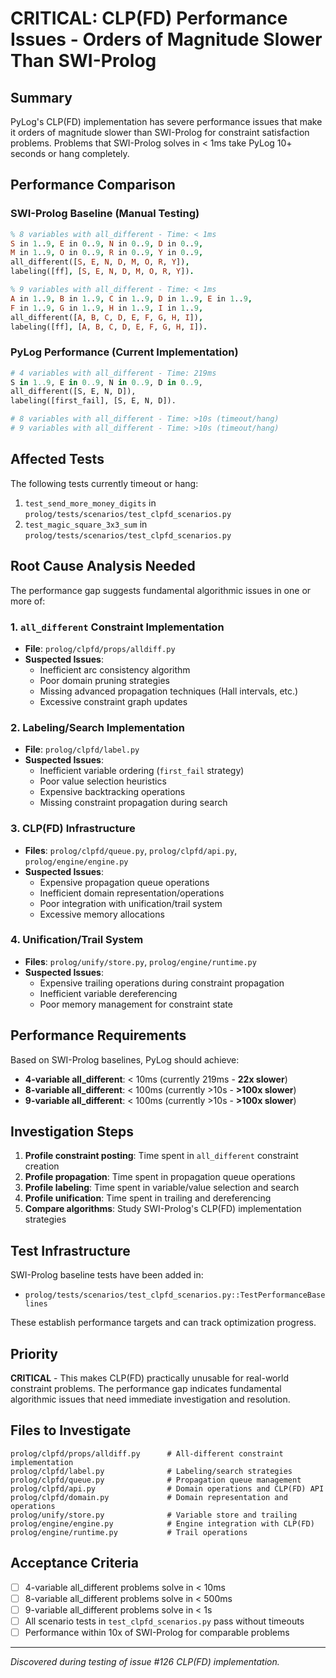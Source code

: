 # CRITICAL: CLP(FD) Performance Issues - Orders of Magnitude Slower Than SWI-Prolog

## Summary

PyLog's CLP(FD) implementation has severe performance issues that make it orders of magnitude slower than SWI-Prolog for constraint satisfaction problems. Problems that SWI-Prolog solves in < 1ms take PyLog 10+ seconds or hang completely.

## Performance Comparison

### SWI-Prolog Baseline (Manual Testing)
```prolog
% 8 variables with all_different - Time: < 1ms
S in 1..9, E in 0..9, N in 0..9, D in 0..9,
M in 1..9, O in 0..9, R in 0..9, Y in 0..9,
all_different([S, E, N, D, M, O, R, Y]),
labeling([ff], [S, E, N, D, M, O, R, Y]).

% 9 variables with all_different - Time: < 1ms
A in 1..9, B in 1..9, C in 1..9, D in 1..9, E in 1..9,
F in 1..9, G in 1..9, H in 1..9, I in 1..9,
all_different([A, B, C, D, E, F, G, H, I]),
labeling([ff], [A, B, C, D, E, F, G, H, I]).
```

### PyLog Performance (Current Implementation)
```python
# 4 variables with all_different - Time: 219ms
S in 1..9, E in 0..9, N in 0..9, D in 0..9,
all_different([S, E, N, D]),
labeling([first_fail], [S, E, N, D]).

# 8 variables with all_different - Time: >10s (timeout/hang)
# 9 variables with all_different - Time: >10s (timeout/hang)
```

## Affected Tests

The following tests currently timeout or hang:

1. `test_send_more_money_digits` in `prolog/tests/scenarios/test_clpfd_scenarios.py`
2. `test_magic_square_3x3_sum` in `prolog/tests/scenarios/test_clpfd_scenarios.py`

## Root Cause Analysis Needed

The performance gap suggests fundamental algorithmic issues in one or more of:

### 1. `all_different` Constraint Implementation
- **File**: `prolog/clpfd/props/alldiff.py`
- **Suspected Issues**:
  - Inefficient arc consistency algorithm
  - Poor domain pruning strategies
  - Missing advanced propagation techniques (Hall intervals, etc.)
  - Excessive constraint graph updates

### 2. Labeling/Search Implementation
- **File**: `prolog/clpfd/label.py`
- **Suspected Issues**:
  - Inefficient variable ordering (`first_fail` strategy)
  - Poor value selection heuristics
  - Expensive backtracking operations
  - Missing constraint propagation during search

### 3. CLP(FD) Infrastructure
- **Files**: `prolog/clpfd/queue.py`, `prolog/clpfd/api.py`, `prolog/engine/engine.py`
- **Suspected Issues**:
  - Expensive propagation queue operations
  - Inefficient domain representation/operations
  - Poor integration with unification/trail system
  - Excessive memory allocations

### 4. Unification/Trail System
- **Files**: `prolog/unify/store.py`, `prolog/engine/runtime.py`
- **Suspected Issues**:
  - Expensive trailing operations during constraint propagation
  - Inefficient variable dereferencing
  - Poor memory management for constraint state

## Performance Requirements

Based on SWI-Prolog baselines, PyLog should achieve:

- **4-variable all_different**: < 10ms (currently 219ms - **22x slower**)
- **8-variable all_different**: < 100ms (currently >10s - **>100x slower**)
- **9-variable all_different**: < 100ms (currently >10s - **>100x slower**)

## Investigation Steps

1. **Profile constraint posting**: Time spent in `all_different` constraint creation
2. **Profile propagation**: Time spent in propagation queue operations
3. **Profile labeling**: Time spent in variable/value selection and search
4. **Profile unification**: Time spent in trailing and dereferencing
5. **Compare algorithms**: Study SWI-Prolog's CLP(FD) implementation strategies

## Test Infrastructure

SWI-Prolog baseline tests have been added in:
- `prolog/tests/scenarios/test_clpfd_scenarios.py::TestPerformanceBaselines`

These establish performance targets and can track optimization progress.

## Priority

**CRITICAL** - This makes CLP(FD) practically unusable for real-world constraint problems. The performance gap indicates fundamental algorithmic issues that need immediate investigation and resolution.

## Files to Investigate

```
prolog/clpfd/props/alldiff.py      # All-different constraint implementation
prolog/clpfd/label.py              # Labeling/search strategies
prolog/clpfd/queue.py              # Propagation queue management
prolog/clpfd/api.py                # Domain operations and CLP(FD) API
prolog/clpfd/domain.py             # Domain representation and operations
prolog/unify/store.py              # Variable store and trailing
prolog/engine/engine.py            # Engine integration with CLP(FD)
prolog/engine/runtime.py           # Trail operations
```

## Acceptance Criteria

- [ ] 4-variable all_different problems solve in < 10ms
- [ ] 8-variable all_different problems solve in < 500ms
- [ ] 9-variable all_different problems solve in < 1s
- [ ] All scenario tests in `test_clpfd_scenarios.py` pass without timeouts
- [ ] Performance within 10x of SWI-Prolog for comparable problems

---

*Discovered during testing of issue #126 CLP(FD) implementation.*